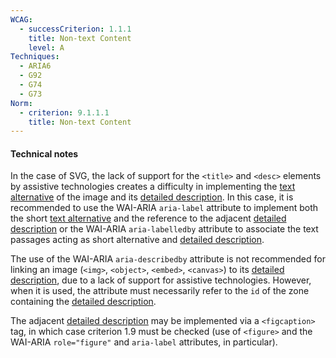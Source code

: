 ```yaml
---
WCAG:
  - successCriterion: 1.1.1
    title: Non-text Content
    level: A
Techniques:
  - ARIA6
  - G92
  - G74
  - G73
Norm:
  - criterion: 9.1.1.1
    title: Non-text Content
---
```


#### Technical notes

In the case of SVG, the lack of support for the `<title>` and `<desc>` elements by assistive technologies creates a difficulty in implementing the [text alternative](#text-alternative-image) of the image and its [detailed description](#detailed-description-image). In this case, it is recommended to use the WAI-ARIA `aria-label` attribute to implement both the short [text alternative](#text-alternative-image) and the reference to the adjacent [detailed description](#detailed-description-image) or the WAI-ARIA `aria-labelledby` attribute to associate the text passages acting as short alternative and [detailed description](#detailed-description-image).

The use of the WAI-ARIA `aria-describedby` attribute is not recommended for linking an image (`<img>`, `<object>`, `<embed>`, `<canvas>`) to its [detailed description](#detailed-description-image), due to a lack of support for assistive technologies. However, when it is used, the attribute must necessarily refer to the `id` of the zone containing the [detailed description](#detailed-description-image).

The adjacent [detailed description](#detailed-description-image) may be implemented via a `<figcaption>` tag, in which case criterion 1.9 must be checked (use of `<figure>` and the WAI-ARIA `role="figure"` and `aria-label` attributes, in particular).